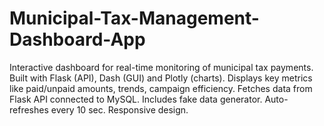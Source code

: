 # Municipal-Tax-Management-Dashboard-App
Interactive dashboard for real-time monitoring of municipal tax payments. Built with Flask (API), Dash (GUI) and Plotly (charts). Displays key metrics like paid/unpaid amounts, trends, campaign efficiency. Fetches data from Flask API connected to MySQL. Includes fake data generator. Auto-refreshes every 10 sec. Responsive design. 
